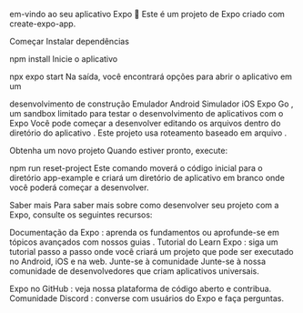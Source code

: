 em-vindo ao seu aplicativo Expo 👋
Este é um projeto de Expo criado com create-expo-app.

Começar
Instalar dependências

npm install
Inicie o aplicativo

 npx expo start
Na saída, você encontrará opções para abrir o aplicativo em um

desenvolvimento de construção
Emulador Android
Simulador iOS
Expo Go , um sandbox limitado para testar o desenvolvimento de aplicativos com o Expo
Você pode começar a desenvolver editando os arquivos dentro do diretório do aplicativo . Este projeto usa roteamento baseado em arquivo .

Obtenha um novo projeto
Quando estiver pronto, execute:

npm run reset-project
Este comando moverá o código inicial para o diretório app-example e criará um diretório de aplicativo em branco onde você poderá começar a desenvolver.

Saber mais
Para saber mais sobre como desenvolver seu projeto com a Expo, consulte os seguintes recursos:

Documentação da Expo : aprenda os fundamentos ou aprofunde-se em tópicos avançados com nossos guias .
Tutorial do Learn Expo : siga um tutorial passo a passo onde você criará um projeto que pode ser executado no Android, iOS e na web.
Junte-se à comunidade
Junte-se à nossa comunidade de desenvolvedores que criam aplicativos universais.

Expo no GitHub : veja nossa plataforma de código aberto e contribua.
Comunidade Discord : converse com usuários do Expo e faça perguntas.
